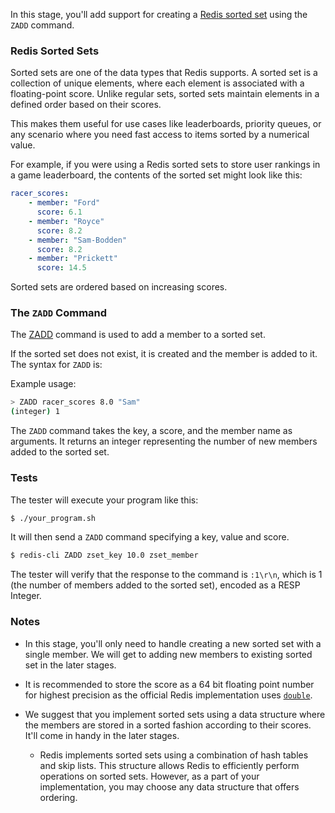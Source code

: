 In this stage, you'll add support for creating a [Redis sorted set](https://redis.io/docs/latest/develop/data-types/sorted-sets/) using the `ZADD` command.

### Redis Sorted Sets

Sorted sets are one of the data types that Redis supports. A sorted set is a collection of unique elements, where each element is associated with a floating-point score. Unlike regular sets, sorted sets maintain elements in a defined order based on their scores.

This makes them useful for use cases like leaderboards, priority queues, or any scenario where you need fast access to items sorted by a numerical value.

For example, if you were using a Redis sorted sets to store user rankings in a game leaderboard, the contents of the sorted set might look like this:

```yaml
racer_scores:
    - member: "Ford"
      score: 6.1
    - member: "Royce"
      score: 8.2
    - member: "Sam-Bodden"
      score: 8.2
    - member: "Prickett"
      score: 14.5
```

Sorted sets are ordered based on increasing scores.


### The `ZADD` Command

The [ZADD](https://redis.io/docs/latest/commands/zadd/) command is used to add a member to a sorted set.

If the sorted set does not exist, it is created and the member is added to it. The syntax for `ZADD` is:

Example usage:

```bash
> ZADD racer_scores 8.0 "Sam"
(integer) 1
```

The `ZADD` command takes the key, a score, and the member name as arguments. It returns an integer representing the number of new members added to the sorted set.

### Tests

The tester will execute your program like this:

```bash
$ ./your_program.sh
```

It will then send a `ZADD` command specifying a key, value and score.

```bash
$ redis-cli ZADD zset_key 10.0 zset_member
```

The tester will verify that the response to the command is `:1\r\n`, which is 1 (the number of members added to the sorted set), encoded as a RESP Integer.

### Notes
- In this stage, you'll only need to handle creating a new sorted set with a single member. We will get to adding new members to existing sorted set in the later stages.
- It is recommended to store the score as a 64 bit floating point number for highest precision as the official Redis implementation uses [`double`](https://github.com/redis/redis/blob/bec644aab198049eaa5583631c419b4574b137e1/tests/modules/zset.c#L34).

- We suggest that you implement sorted sets using a data structure where the members are stored in a sorted fashion according to their scores. It'll come in handy in the later stages.
    - Redis implements sorted sets using a combination of hash tables and skip lists. This structure allows Redis to efficiently perform operations on sorted sets. However, as a part of your implementation, you may choose any data structure that offers ordering.